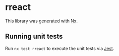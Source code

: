 # rreact

This library was generated with [Nx](https://nx.dev).

## Running unit tests

Run `nx test rreact` to execute the unit tests via [Jest](https://jestjs.io).
